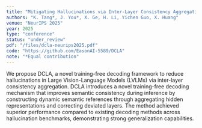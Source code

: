 ```yaml
---
title: "Mitigating Hallucinations via Inter-Layer Consistency Aggregation in Large Vision-Language Models"
authors: "K. Tang*, J. You*, X. Ge, H. Li, Yichen Guo, X. Huang"
venue: "NeurIPS 2025"
year: 2025
type: "conference"
status: "under_review"
pdf: "/files/dcla-neurips2025.pdf"
code: "https://github.com/EasonAI-5589/DCLA"
note: "*Equal contribution"
---
```


We propose DCLA, a novel training-free decoding framework to reduce hallucinations in Large Vision-Language Models (LVLMs) via inter-layer consistency aggregation. DCLA introduces a novel training-free decoding mechanism that improves semantic consistency during inference by constructing dynamic semantic references through aggregating hidden representations and correcting deviated layers. The method achieved superior performance compared to existing decoding methods across hallucination benchmarks, demonstrating strong generalization capabilities.
